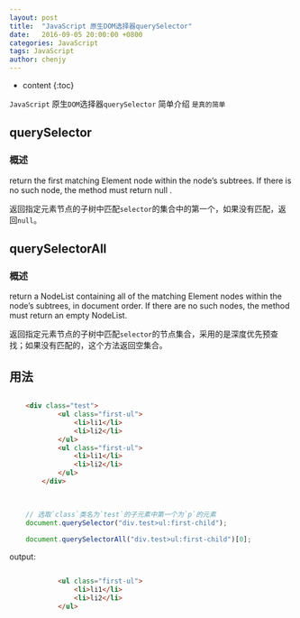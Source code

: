 ```yaml
---
layout: post
title:  "JavaScript 原生DOM选择器querySelector"
date:   2016-09-05 20:00:00 +0800
categories: JavaScript
tags: JavaScript
author: chenjy
---
```


* content
{:toc}

`JavaScript` 原生`DOM`选择器`querySelector` 简单介绍 `是真的简单`




## querySelector

### 概述

return the first matching Element node within the node’s subtrees. If there is no such node, the method must return null .

返回指定元素节点的子树中匹配`selector`的集合中的第一个，如果没有匹配，返回`null`。

## querySelectorAll

### 概述

return a NodeList containing all of the matching Element nodes within the node’s subtrees, in document order. If there are no such nodes, the method must return an empty NodeList. 

返回指定元素节点的子树中匹配`selector`的节点集合，采用的是深度优先预查找；如果没有匹配的，这个方法返回空集合。

## 用法


```html

    <div class="test">
			<ul class="first-ul">
				<li>li1</li>
				<li>li2</li>
			</ul>
			<ul class="first-ul">
				<li>li1</li>
				<li>li2</li>
			</ul>
		</div>
   

```

```js
    
    // 选取`class`类名为`test`的子元素中第一个为`p`的元素
    document.querySelector("div.test>ul:first-child");
    
    document.querySelectorAll("div.test>ul:first-child")[0];


```

output:

```html

            <ul class="first-ul">
				<li>li1</li>
				<li>li2</li>
			</ul>
			
```